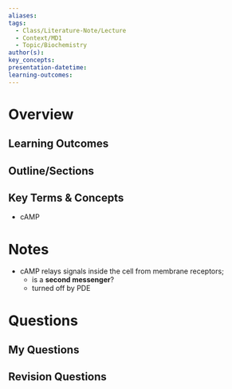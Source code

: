 ```yaml
---
aliases: 
tags:
  - Class/Literature-Note/Lecture
  - Context/MD1
  - Topic/Biochemistry
author(s): 
key_concepts: 
presentation-datetime: 
learning-outcomes:
---
```



# Overview
## Learning Outcomes

## Outline/Sections

## Key Terms & Concepts
- cAMP

# Notes

- cAMP relays signals inside the cell from membrane receptors;
	- is a **second messenger**?
	- turned off by PDE
# Questions

## My Questions
## Revision Questions




